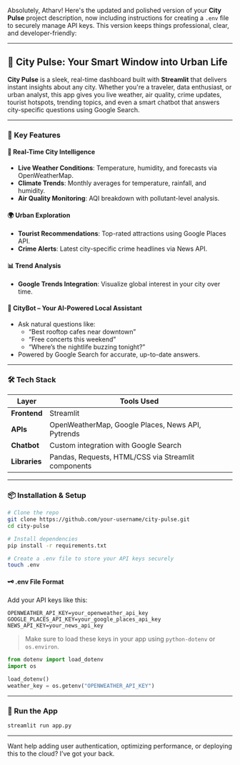 Absolutely, Atharv! Here's the updated and polished version of your **City Pulse** project description, now including instructions for creating a `.env` file to securely manage API keys. This version keeps things professional, clear, and developer-friendly:

---

## 🌆 City Pulse: Your Smart Window into Urban Life

**City Pulse** is a sleek, real-time dashboard built with **Streamlit** that delivers instant insights about any city. Whether you're a traveler, data enthusiast, or urban analyst, this app gives you live weather, air quality, crime updates, tourist hotspots, trending topics, and even a smart chatbot that answers city-specific questions using Google Search.

---

### 🚀 Key Features

#### 🧠 Real-Time City Intelligence
- **Live Weather Conditions**: Temperature, humidity, and forecasts via OpenWeatherMap.
- **Climate Trends**: Monthly averages for temperature, rainfall, and humidity.
- **Air Quality Monitoring**: AQI breakdown with pollutant-level analysis.

#### 🌍 Urban Exploration
- **Tourist Recommendations**: Top-rated attractions using Google Places API.
- **Crime Alerts**: Latest city-specific crime headlines via News API.

#### 📊 Trend Analysis
- **Google Trends Integration**: Visualize global interest in your city over time.

#### 🤖 CityBot – Your AI-Powered Local Assistant
- Ask natural questions like:
  - “Best rooftop cafes near downtown”
  - “Free concerts this weekend”
  - “Where’s the nightlife buzzing tonight?”
- Powered by Google Search for accurate, up-to-date answers.

---

### 🛠️ Tech Stack

| Layer        | Tools Used |
|--------------|------------|
| **Frontend** | Streamlit |
| **APIs**     | OpenWeatherMap, Google Places, News API, Pytrends |
| **Chatbot**  | Custom integration with Google Search |
| **Libraries**| Pandas, Requests, HTML/CSS via Streamlit components |

---

### 📦 Installation & Setup

```bash
# Clone the repo
git clone https://github.com/your-username/city-pulse.git
cd city-pulse

# Install dependencies
pip install -r requirements.txt

# Create a .env file to store your API keys securely
touch .env
```

#### 🗝️ .env File Format
Add your API keys like this:
```env
OPENWEATHER_API_KEY=your_openweather_api_key
GOOGLE_PLACES_API_KEY=your_google_places_api_key
NEWS_API_KEY=your_news_api_key
```

> Make sure to load these keys in your app using `python-dotenv` or `os.environ`.

```python
from dotenv import load_dotenv
import os

load_dotenv()
weather_key = os.getenv("OPENWEATHER_API_KEY")
```

---

### 🚀 Run the App
```bash
streamlit run app.py
```

---

Want help adding user authentication, optimizing performance, or deploying this to the cloud? I’ve got your back.
